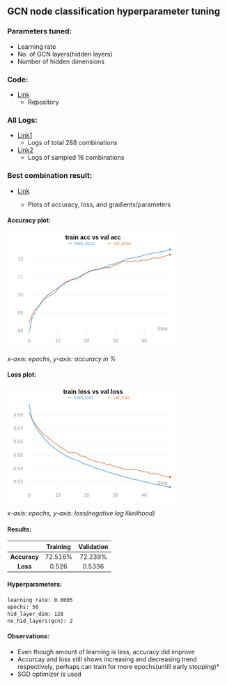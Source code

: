 ## GCN node classification hyperparameter tuning

### Parameters tuned:
- Learning rate
- No. of GCN layers(hidden layers)
- Number of hidden dimensions

### Code:
- [Link](https://github.com/anilesec/gcn_node_classification)
    * Repository

### All Logs:
- [Link1](https://app.wandb.ai/aniles-ec/gcn_node_classification_hype_2?workspace=user-aniles-ec)
    * Logs of total 288 combinations
- [Link2](https://app.wandb.ai/aniles-ec/gcn_node_classification_hype?workspace=user-aniles-ec)
    * Logs of sampled 16 combinations


### Best combination result:
- [Link](https://app.wandb.ai/aniles-ec/gcn_node_classification_hype_2/runs/ilbagz15?workspace=user-aniles-ec)
    
    * Plots of accuracy, loss, and gradients/parameters

#### Accuracy plot:
![](accu_train_vs_val-9_10_2019-12_00_26PM.png)

*x-axis: epochs, y-axis: accuracy in %*

#### Loss plot:
![](loss_train_vs_val-9_10_2019-12_00_24PM.png)

*x-axis: epochs, y-axis: loss(negative log likelihood)*

#### Results:

|          | Training | Validation |
|:--------:|:--------:|:----------:|
| **Accuracy** |  72.516% |   72.239%  |
|   **Loss**   |   0.526  |   0.5336   |

#### Hyperparameters:

    learning rate: 0.0005
    epochs: 50
    hid_layer_dim: 128
    no_hid_layers(gcn): 2

#### Observations:
- Even though amount of learning is less, accuracy did improve
- Accurcay and loss still shows increasing and decreasing trend respectively, perhaps can train for more epochs(untill early stopping)*
- SGD optimizer is used
